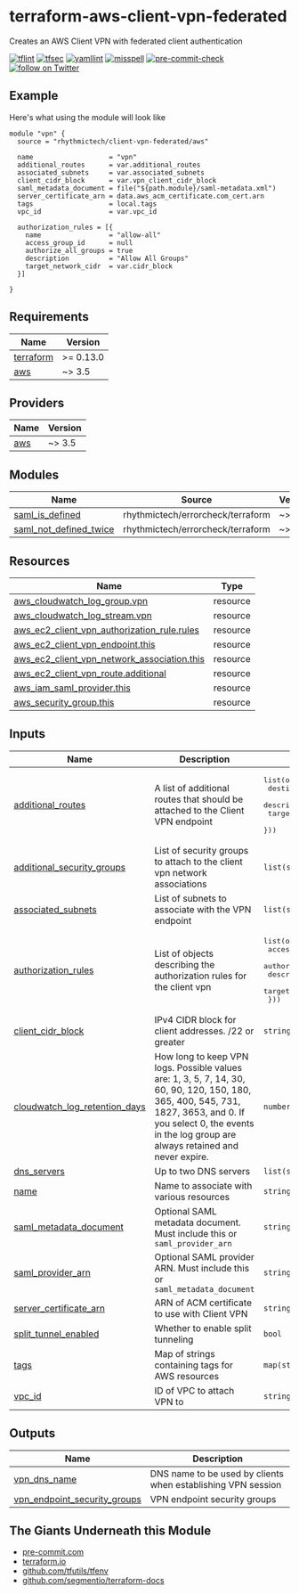 # terraform-aws-client-vpn-federated
Creates an AWS Client VPN with federated client authentication

[![tflint](https://github.com/rhythmictech/terraform-aws-client-vpn-federated/workflows/tflint/badge.svg?branch=master&event=push)](https://github.com/rhythmictech/terraform-aws-client-vpn-federated/actions?query=workflow%3Atflint+event%3Apush+branch%3Amaster)
[![tfsec](https://github.com/rhythmictech/terraform-aws-client-vpn-federated/workflows/tfsec/badge.svg?branch=master&event=push)](https://github.com/rhythmictech/terraform-aws-client-vpn-federated/actions?query=workflow%3Atfsec+event%3Apush+branch%3Amaster)
[![yamllint](https://github.com/rhythmictech/terraform-aws-client-vpn-federated/workflows/yamllint/badge.svg?branch=master&event=push)](https://github.com/rhythmictech/terraform-aws-client-vpn-federated/actions?query=workflow%3Ayamllint+event%3Apush+branch%3Amaster)
[![misspell](https://github.com/rhythmictech/terraform-aws-client-vpn-federated/workflows/misspell/badge.svg?branch=master&event=push)](https://github.com/rhythmictech/terraform-aws-client-vpn-federated/actions?query=workflow%3Amisspell+event%3Apush+branch%3Amaster)
[![pre-commit-check](https://github.com/rhythmictech/terraform-aws-client-vpn-federated/workflows/pre-commit-check/badge.svg?branch=master&event=push)](https://github.com/rhythmictech/terraform-aws-client-vpn-federated/actions?query=workflow%3Apre-commit-check+event%3Apush+branch%3Amaster)
<a href="https://twitter.com/intent/follow?screen_name=RhythmicTech"><img src="https://img.shields.io/twitter/follow/RhythmicTech?style=social&logo=twitter" alt="follow on Twitter"></a>

## Example

Here's what using the module will look like
```hcl
module "vpn" {
  source = "rhythmictech/client-vpn-federated/aws"

  name                   = "vpn"
  additional_routes      = var.additional_routes
  associated_subnets     = var.associated_subnets
  client_cidr_block      = var.vpn_client_cidr_block
  saml_metadata_document = file("${path.module}/saml-metadata.xml")
  server_certificate_arn = data.aws_acm_certificate.com_cert.arn
  tags                   = local.tags
  vpc_id                 = var.vpc_id

  authorization_rules = [{
    name                 = "allow-all"
    access_group_id      = null
    authorize_all_groups = true
    description          = "Allow All Groups"
    target_network_cidr  = var.cidr_block
  }]

}
```

<!-- BEGINNING OF PRE-COMMIT-TERRAFORM DOCS HOOK -->
## Requirements

| Name | Version |
|------|---------|
| <a name="requirement_terraform"></a> [terraform](#requirement\_terraform) | >= 0.13.0 |
| <a name="requirement_aws"></a> [aws](#requirement\_aws) | ~> 3.5 |

## Providers

| Name | Version |
|------|---------|
| <a name="provider_aws"></a> [aws](#provider\_aws) | ~> 3.5 |

## Modules

| Name | Source | Version |
|------|--------|---------|
| <a name="module_saml_is_defined"></a> [saml\_is\_defined](#module\_saml\_is\_defined) | rhythmictech/errorcheck/terraform | ~> 1.2 |
| <a name="module_saml_not_defined_twice"></a> [saml\_not\_defined\_twice](#module\_saml\_not\_defined\_twice) | rhythmictech/errorcheck/terraform | ~> 1.2 |

## Resources

| Name | Type |
|------|------|
| [aws_cloudwatch_log_group.vpn](https://registry.terraform.io/providers/hashicorp/aws/latest/docs/resources/cloudwatch_log_group) | resource |
| [aws_cloudwatch_log_stream.vpn](https://registry.terraform.io/providers/hashicorp/aws/latest/docs/resources/cloudwatch_log_stream) | resource |
| [aws_ec2_client_vpn_authorization_rule.rules](https://registry.terraform.io/providers/hashicorp/aws/latest/docs/resources/ec2_client_vpn_authorization_rule) | resource |
| [aws_ec2_client_vpn_endpoint.this](https://registry.terraform.io/providers/hashicorp/aws/latest/docs/resources/ec2_client_vpn_endpoint) | resource |
| [aws_ec2_client_vpn_network_association.this](https://registry.terraform.io/providers/hashicorp/aws/latest/docs/resources/ec2_client_vpn_network_association) | resource |
| [aws_ec2_client_vpn_route.additional](https://registry.terraform.io/providers/hashicorp/aws/latest/docs/resources/ec2_client_vpn_route) | resource |
| [aws_iam_saml_provider.this](https://registry.terraform.io/providers/hashicorp/aws/latest/docs/resources/iam_saml_provider) | resource |
| [aws_security_group.this](https://registry.terraform.io/providers/hashicorp/aws/latest/docs/resources/security_group) | resource |

## Inputs

| Name | Description | Type | Default | Required |
|------|-------------|------|---------|:--------:|
| <a name="input_additional_routes"></a> [additional\_routes](#input\_additional\_routes) | A list of additional routes that should be attached to the Client VPN endpoint | <pre>list(object({<br>    destination_cidr_block = string<br>    description            = string<br>    target_vpc_subnet_id   = string<br>  }))</pre> | `[]` | no |
| <a name="input_additional_security_groups"></a> [additional\_security\_groups](#input\_additional\_security\_groups) | List of security groups to attach to the client vpn network associations | `list(string)` | `[]` | no |
| <a name="input_associated_subnets"></a> [associated\_subnets](#input\_associated\_subnets) | List of subnets to associate with the VPN endpoint | `list(string)` | n/a | yes |
| <a name="input_authorization_rules"></a> [authorization\_rules](#input\_authorization\_rules) | List of objects describing the authorization rules for the client vpn | <pre>list(object({<br>    access_group_id      = string<br>    authorize_all_groups = bool<br>    description          = string<br>    target_network_cidr  = string<br>  }))</pre> | n/a | yes |
| <a name="input_client_cidr_block"></a> [client\_cidr\_block](#input\_client\_cidr\_block) | IPv4 CIDR block for client addresses. /22 or greater | `string` | n/a | yes |
| <a name="input_cloudwatch_log_retention_days"></a> [cloudwatch\_log\_retention\_days](#input\_cloudwatch\_log\_retention\_days) | How long to keep VPN logs. Possible values are: 1, 3, 5, 7, 14, 30, 60, 90, 120, 150, 180, 365, 400, 545, 731, 1827, 3653, and 0. If you select 0, the events in the log group are always retained and never expire. | `number` | `30` | no |
| <a name="input_dns_servers"></a> [dns\_servers](#input\_dns\_servers) | Up to two DNS servers | `list(string)` | `[]` | no |
| <a name="input_name"></a> [name](#input\_name) | Name to associate with various resources | `string` | n/a | yes |
| <a name="input_saml_metadata_document"></a> [saml\_metadata\_document](#input\_saml\_metadata\_document) | Optional SAML metadata document. Must include this or `saml_provider_arn` | `string` | `null` | no |
| <a name="input_saml_provider_arn"></a> [saml\_provider\_arn](#input\_saml\_provider\_arn) | Optional SAML provider ARN. Must include this or `saml_metadata_document` | `string` | `null` | no |
| <a name="input_server_certificate_arn"></a> [server\_certificate\_arn](#input\_server\_certificate\_arn) | ARN of ACM certificate to use with Client VPN | `string` | n/a | yes |
| <a name="input_split_tunnel_enabled"></a> [split\_tunnel\_enabled](#input\_split\_tunnel\_enabled) | Whether to enable split tunneling | `bool` | `true` | no |
| <a name="input_tags"></a> [tags](#input\_tags) | Map of strings containing tags for AWS resources | `map(string)` | `{}` | no |
| <a name="input_vpc_id"></a> [vpc\_id](#input\_vpc\_id) | ID of VPC to attach VPN to | `string` | n/a | yes |

## Outputs

| Name | Description |
|------|-------------|
| <a name="output_vpn_dns_name"></a> [vpn\_dns\_name](#output\_vpn\_dns\_name) | DNS name to be used by clients when establishing VPN session |
| <a name="output_vpn_endpoint_security_groups"></a> [vpn\_endpoint\_security\_groups](#output\_vpn\_endpoint\_security\_groups) | VPN endpoint security groups |
<!-- END OF PRE-COMMIT-TERRAFORM DOCS HOOK -->

## The Giants Underneath this Module
- [pre-commit.com](pre-commit.com)
- [terraform.io](terraform.io)
- [github.com/tfutils/tfenv](github.com/tfutils/tfenv)
- [github.com/segmentio/terraform-docs](github.com/segmentio/terraform-docs)
